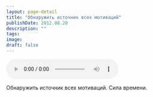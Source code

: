 ```yaml
---
layout: page-detail
title: "Обнаружить источник всех мотиваций"
publishDate: 2012.08.20
description: ""
tags:
image:
draft: false
---
```


<audio title="2012.08.20 - Обнаружить источник всех мотиваций.mp3" src="/upload/iblock/45b/45b6d5eefb71abd2765d363c8a27dc64.mp3" controls=""></audio>

 Обнаружить источник всех мотиваций. Сила времени. 

  
